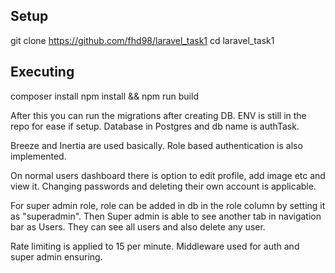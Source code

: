 ## Setup

git clone https://github.com/fhd98/laravel_task1
cd laravel_task1

## Executing

composer install
npm install && npm run build

After this you can run the migrations after creating DB. ENV is still in the repo for ease if setup. 
Database in Postgres and db name is authTask.

Breeze and Inertia are used basically. Role based authentication is also implemented. 

On normal users dashboard there is option to edit profile, add image etc and view it. Changing passwords and deleting their own account is applicable.

For super admin role, role can be added in db in the role column by setting it as "superadmin". Then Super admin is able to see another tab in navigation bar as Users. They can see all users and also delete any user. 

Rate limiting is applied to 15 per minute. Middleware used for auth and super admin ensuring. 
